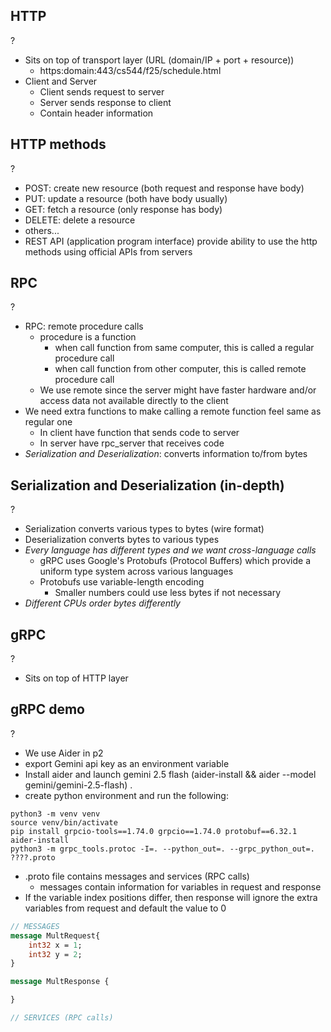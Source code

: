 ## HTTP
?
- Sits on top of transport layer (URL (domain/IP + port + resource))
	- https:domain:443/cs544/f25/schedule.html
- Client and Server
	- Client sends request to server
	- Server sends response to client
	- Contain header information

## HTTP methods
?
- POST: create new resource (both request and response have body)
- PUT: update a resource (both have body usually)
- GET: fetch a resource (only response has body)
- DELETE: delete a resource
- others...
- REST API (application program interface) provide ability to use the http methods using official APIs from servers

## RPC
?
- RPC: remote procedure calls
	- procedure is a function
		- when call function from same computer, this is called a regular procedure call
		- when call function from other computer, this is called remote procedure call
	- We use remote since the server might have faster hardware and/or access data not available directly to the client
- We need extra functions to make calling a remote function feel same as regular one
	- In client have function that sends code to server
	- In server have rpc_server that receives code
- *Serialization and Deserialization*: converts information to/from bytes

## Serialization and Deserialization (in-depth)
?
- Serialization converts various types to bytes (wire format)
- Deserialization converts bytes to various types
- *Every language has different types and we want cross-language calls*
	- gRPC uses Google's Protobufs (Protocol Buffers) which provide a uniform type system across various languages
	- Protobufs use variable-length encoding
		- Smaller numbers could use less bytes if not necessary
- *Different CPUs order bytes differently*

## gRPC
?
- Sits on top of HTTP layer


## gRPC demo
?
- We use Aider in p2
- export Gemini api key as an environment variable
- Install aider and launch gemini 2.5 flash (aider-install && aider --model gemini/gemini-2.5-flash)
.
- create python environment and run the following:
```
python3 -m venv venv
source venv/bin/activate
pip install grpcio-tools==1.74.0 grpcio==1.74.0 protobuf==6.32.1 aider-install
python3 -m grpc_tools.protoc -I=. --python_out=. --grpc_python_out=. ????.proto
```
- .proto file contains messages and services (RPC calls)
	- messages contain information for variables in request and response
- If the variable index positions differ, then response will ignore the extra variables from request and default the value to 0
```proto
// MESSAGES
message MultRequest{
	int32 x = 1;
	int32 y = 2;
}

message MultResponse {

}

// SERVICES (RPC calls)
```